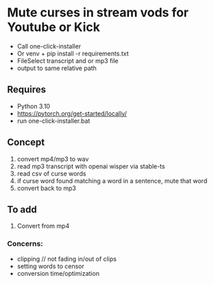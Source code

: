 # Mute curses in stream vods for Youtube or Kick

- Call one-click-installer
- Or venv + pip install -r requirements.txt
- FileSelect transcript and or mp3 file
- output to same relative path

## Requires 

- Python 3.10
- https://pytorch.org/get-started/locally/
- run one-click-installer.bat

## Concept 

1) convert mp4/mp3 to wav
2) read mp3 transcript with openai wisper via stable-ts
3) read csv of curse words
4) if curse word found matching a word in a sentence, mute that word
5) convert back to mp3

## To add

1) Convert from mp4
   

### Concerns:

- clipping // not fading in/out of clips
- setting words to censor
- conversion time/optimization
